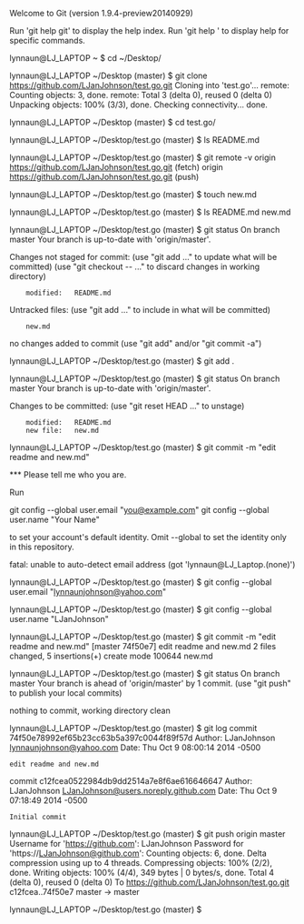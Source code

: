 Welcome to Git (version 1.9.4-preview20140929)


Run 'git help git' to display the help index.
Run 'git help <command>' to display help for specific commands.

lynnaun@LJ_LAPTOP ~
$ cd ~/Desktop/

lynnaun@LJ_LAPTOP ~/Desktop (master)
$ git clone https://github.com/LJanJohnson/test.go.git
Cloning into 'test.go'...
remote: Counting objects: 3, done.
remote: Total 3 (delta 0), reused 0 (delta 0)
Unpacking objects: 100% (3/3), done.
Checking connectivity... done.

lynnaun@LJ_LAPTOP ~/Desktop (master)
$ cd test.go/

lynnaun@LJ_LAPTOP ~/Desktop/test.go (master)
$ ls
README.md

lynnaun@LJ_LAPTOP ~/Desktop/test.go (master)
$ git remote -v
origin  https://github.com/LJanJohnson/test.go.git (fetch)
origin  https://github.com/LJanJohnson/test.go.git (push)

lynnaun@LJ_LAPTOP ~/Desktop/test.go (master)
$ touch new.md

lynnaun@LJ_LAPTOP ~/Desktop/test.go (master)
$ ls
README.md  new.md

lynnaun@LJ_LAPTOP ~/Desktop/test.go (master)
$ git status
On branch master
Your branch is up-to-date with 'origin/master'.

Changes not staged for commit:
  (use "git add <file>..." to update what will be committed)
  (use "git checkout -- <file>..." to discard changes in working directory)

        modified:   README.md

Untracked files:
  (use "git add <file>..." to include in what will be committed)

        new.md

no changes added to commit (use "git add" and/or "git commit -a")

lynnaun@LJ_LAPTOP ~/Desktop/test.go (master)
$ git add .

lynnaun@LJ_LAPTOP ~/Desktop/test.go (master)
$ git status
On branch master
Your branch is up-to-date with 'origin/master'.

Changes to be committed:
  (use "git reset HEAD <file>..." to unstage)

        modified:   README.md
        new file:   new.md


lynnaun@LJ_LAPTOP ~/Desktop/test.go (master)
$ git commit -m "edit readme and new.md"

*** Please tell me who you are.

Run

  git config --global user.email "you@example.com"
  git config --global user.name "Your Name"

to set your account's default identity.
Omit --global to set the identity only in this repository.

fatal: unable to auto-detect email address (got 'lynnaun@LJ_Laptop.(none)')

lynnaun@LJ_LAPTOP ~/Desktop/test.go (master)
$ git config --global user.email "lynnaunjohnson@yahoo.com"

lynnaun@LJ_LAPTOP ~/Desktop/test.go (master)
$ git config --global user.name "LJanJohnson"

lynnaun@LJ_LAPTOP ~/Desktop/test.go (master)
$ git commit -m "edit readme and new.md"
[master 74f50e7] edit readme and new.md
 2 files changed, 5 insertions(+)
 create mode 100644 new.md

lynnaun@LJ_LAPTOP ~/Desktop/test.go (master)
$ git status
On branch master
Your branch is ahead of 'origin/master' by 1 commit.
  (use "git push" to publish your local commits)

nothing to commit, working directory clean

lynnaun@LJ_LAPTOP ~/Desktop/test.go (master)
$ git log
commit 74f50e78992ef65b23cc63b5a397c0044f89f57d
Author: LJanJohnson <lynnaunjohnson@yahoo.com>
Date:   Thu Oct 9 08:00:14 2014 -0500

    edit readme and new.md

commit c12fcea0522984db9dd2514a7e8f6ae616646647
Author: LJanJohnson <LJanJohnson@users.noreply.github.com>
Date:   Thu Oct 9 07:18:49 2014 -0500

    Initial commit

lynnaun@LJ_LAPTOP ~/Desktop/test.go (master)
$ git push origin master
Username for 'https://github.com': LJanJohnson
Password for 'https://LJanJohnson@github.com':
Counting objects: 6, done.
Delta compression using up to 4 threads.
Compressing objects: 100% (2/2), done.
Writing objects: 100% (4/4), 349 bytes | 0 bytes/s, done.
Total 4 (delta 0), reused 0 (delta 0)
To https://github.com/LJanJohnson/test.go.git
   c12fcea..74f50e7  master -> master

lynnaun@LJ_LAPTOP ~/Desktop/test.go (master)
$